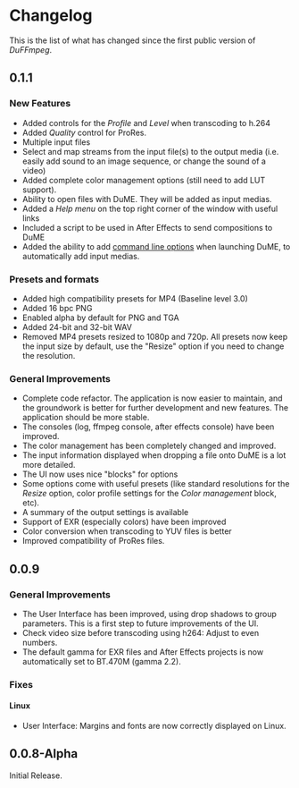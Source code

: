 # Changelog

This is the list of what has changed since the first public version of *DuFFmpeg*.

## 0.1.1

### New Features

- Added controls for the *Profile* and *Level* when transcoding to h.264
- Added *Quality* control for ProRes.
- Multiple input files
- Select and map streams from the input file(s) to the output media (i.e. easily add sound to an image sequence, or change the sound of a video)
- Added complete color management options (still need to add LUT support).
- Ability to open files with DuME. They will be added as input medias.
- Added a *Help menu* on the top right corner of the window with useful links
- Included a script to be used in After Effects to send compositions to DuME
- Added the ability to add [command line options](cli-options.md) when launching DuME, to automatically add input medias.

### Presets and formats

- Added high compatibility presets for MP4 (Baseline level 3.0)
- Added 16 bpc PNG
- Enabled alpha by default for PNG and TGA
- Added 24-bit and 32-bit WAV
- Removed MP4 presets resized to 1080p and 720p. All presets now keep the input size by default, use the "Resize" option if you need to change the resolution.

### General Improvements

- Complete code refactor. The application is now easier to maintain, and the groundwork is better for further development and new features. The application should be more stable.
- The consoles (log, ffmpeg console, after effects console) have been improved.
- The color management has been completely changed and improved.
- The input information displayed when dropping a file onto DuME is a lot more detailed.
- The UI now uses nice "blocks" for options
- Some options come with useful presets (like standard resolutions for the *Resize* option, color profile settings for the *Color management* block, etc).
- A summary of the output settings is available
- Support of EXR (especially colors) have been improved
- Color conversion when transcoding to YUV files is better
- Improved compatibility of ProRes files.

## 0.0.9

### General Improvements

- The User Interface has been improved, using drop shadows to group parameters. This is a first step to future improvements of the UI.
- Check video size before transcoding using h264: Adjust to even numbers.
- The default gamma for EXR files and After Effects projects is now automatically set to BT.470M (gamma 2.2).

### Fixes

#### Linux

- User Interface: Margins and fonts are now correctly displayed on Linux.

## 0.0.8-Alpha

Initial Release.
